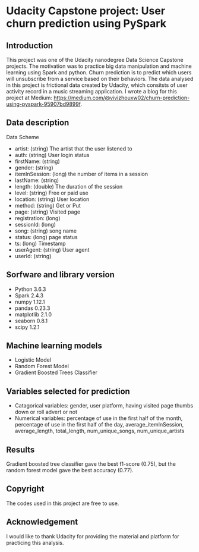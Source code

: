 # Udacity Capstone project: User churn prediction using PySpark

## Introduction
This project was one of the Udacity nanodegree Data Science Capstone projects. The motivation was to practice big data manipulation and machine learning using Spark and python.
Churn prediction is to predict which users will unsubscribe from a service based on their behaviors. 
The data analysed in this project is frictional data created by Udacity, which consitsts of user activity record in a music streaming application.
I wrote a blog for this project at Medium: https://medium.com/@vivizhouxw02/churn-prediction-using-pyspark-95907bd9899f.
## Data description
Data Scheme

- artist: (string) The artist that the user listened to
- auth: (string) User login status
- firstName: (string)
- gender: (string)
- itemInSession: (long) the number of items in a session
- lastName: (string)
- length: (double) The duration of the session
- level: (string) Free or paid use
- location: (string) User location 
- method: (string) Get or Put
- page: (string) Visited page
- registration: (long) 
- sessionId: (long)
- song: (string) song name
- status: (long) page status
- ts: (long) Timestamp
- userAgent: (string) User agent
- userId: (string)

## Sorfware and library version
- Python 3.6.3
- Spark 2.4.3
- numpy 1.12.1
- pandas 0.23.3
- matplotlib 2.1.0
- seaborn 0.8.1
- scipy 1.2.1

## Machine learning models
- Logistic Model
- Random Forest Model
- Gradient Boosted Trees Classifier

## Variables selected for prediction
- Catagorical variables: gender, user platform, having visited page thumbs down or roll advert or not 
- Numerical variables: percentage of use in the first half of the month, percentage of use in the first half of the day, average_itemInSession, average_length, total_length, num_unique_songs, num_unique_artists

## Results
Gradient boosted tree classifier gave the best f1-score (0.75), but the random forest model gave the best accuracy (0.77).

## Copyright
The codes used in this project are free to use.

## Acknowledgement
I would like to thank Udacity for providing the material and platform for practicing this analysis.
